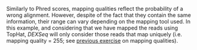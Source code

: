 Similarly to Phred scores, mapping qualities reflect the probability of a wrong alignment. However, despite of the fact that they contain the same information, their range can vary depending on the mapping tool used.
In this example, and considering that we have mapped the reads using TopHat, *DEXSeq* will only consider those reads that map uniquely (i.e. mapping quality = 255; see [previous exercise](../solutions/_bam_ex3.md) on mapping qualities).

